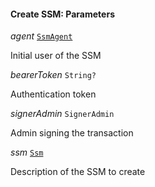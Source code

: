 

#### Create SSM: Parameters  
  
<article>

*agent* [`SsmAgent`](/docs/ssm-chaincode-agent--page#ssmagent) 

Initial user of the SSM

</article>
<article>

*bearerToken* `String?` 

Authentication token

</article>
<article>

*signerAdmin* `SignerAdmin` 

Admin signing the transaction

</article>
<article>

*ssm* [`Ssm`](#ssm) 

Description of the SSM to create

</article>

